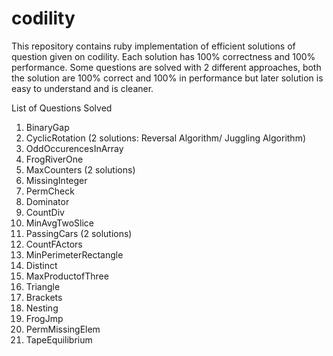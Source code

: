 # codility
This repository contains ruby implementation of efficient solutions of question given on codility. Each solution has 100% correctness and 100% performance. Some questions are solved with 2 different approaches, both the solution are 100% correct and 100% in performance but later solution is easy to understand and is cleaner.

List of Questions Solved

1. BinaryGap
2. CyclicRotation (2 solutions: Reversal Algorithm/ Juggling Algorithm)
3. OddOccurencesInArray
4. FrogRiverOne
5. MaxCounters (2 solutions)
6. MissingInteger
7. PermCheck
8. Dominator
9. CountDiv
10. MinAvgTwoSlice
11. PassingCars (2 solutions)
12. CountFActors
13. MinPerimeterRectangle
14. Distinct
15. MaxProductofThree
16. Triangle
17. Brackets
18. Nesting
19. FrogJmp
20. PermMissingElem
21. TapeEquilibrium

